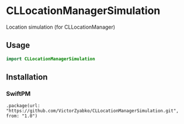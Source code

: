 # CLLocationManagerSimulation

Location simulation (for CLLocationManager)

## Usage

```swift
import CLLocationManagerSimulation

```


## Installation

### SwiftPM

```
.package(url: "https://github.com/VictorZyabko/CLLocationManagerSimulation.git", from: "1.0")
```
